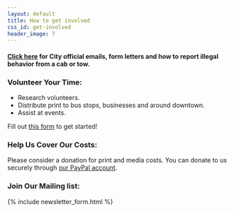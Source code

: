 ```yaml
---
layout: default
title: How to get involved
css_id: get-involved
header_image: 7
---
```


#### [Click here](campaigns.html "campaigns") for City official emails, form letters and how to report illegal behavior from a cab or tow.

### Volunteer Your Time:
* Research volunteers. 
* Distribute print to bus stops, businesses and around downtown.  
* Assist at events.  
 
Fill out <a href="https://docs.google.com/forms/d/1TUCnenUqJ_dalLNQ7B_qEevE4umB8Zr0_277jTGvEKs/viewform" target="_blank">this form</a> to get started!

### Help Us Cover Our Costs:

Please consider a donation for print and media costs. You can donate to us securely through <a href="https://www.paypal.com/cgi-bin/webscr?cmd=_donations&business=EXAUVAETXAG34&lc=US&item_name=ATX%20Safer%20Streets&currency_code=USD&bn=PP%2dDonationsBF%3abtn_donateCC_LG%2egif%3aNonHosted" target="_blank">our PayPal account</a>.

### Join Our Mailing list:

{% include newsletter_form.html %}
